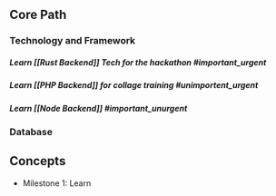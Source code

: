 ## **Core Path**

### Technology and Framework

##### Learn [[Rust Backend]] Tech for the hackathon #important_urgent

##### Learn [[PHP Backend]] for collage training #unimportent_urgent

##### Learn [[Node Backend]] #important_unurgent 

### Database
## **Concepts**

- Milestone 1: Learn